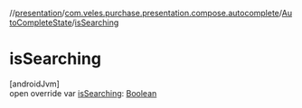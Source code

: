 //[presentation](../../../index.md)/[com.veles.purchase.presentation.compose.autocomplete](../index.md)/[AutoCompleteState](index.md)/[isSearching](is-searching.md)

# isSearching

[androidJvm]\
open override var [isSearching](is-searching.md): [Boolean](https://kotlinlang.org/api/latest/jvm/stdlib/kotlin/-boolean/index.html)
